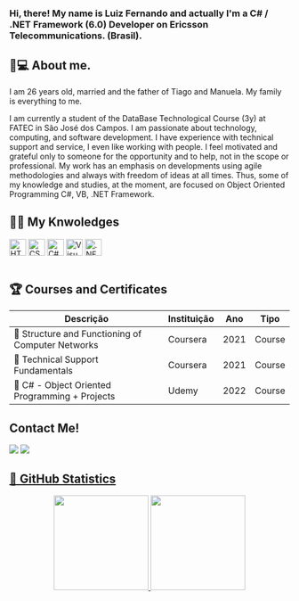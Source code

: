 ### Hi, there! My name is Luiz Fernando and actually I'm a C# / .NET Framework (6.0) Developer on Ericsson Telecommunications. (Brasil). 

## 👦💻 About me.
<div>
  <p> I am 26 years old, married and the father of Tiago and Manuela. My family is everything to me. </p>
  <p>
    I am currently a student of the DataBase Technological Course (3y) at FATEC in São José dos Campos. I am passionate about technology, computing, and software development. I have experience with technical support and service, I even like working with people. I feel motivated and grateful only to someone for the opportunity and to help, not in the scope or professional. My work has an emphasis on developments using agile methodologies and always with freedom of ideas at all times. Thus, some of my knowledge and studies, at the moment, are focused on Object Oriented Programming C#, VB, .NET Framework. 
  </p>
</div>

## 🚀🔥 My Knwoledges
<div style="display: inline-block">
  <img align="center" alt="HTML5" height="30" src="https://cdn.jsdelivr.net/gh/devicons/devicon/icons/html5/html5-original.svg">
  <img align="center" alt="CSS3" height="30" src="https://cdn.jsdelivr.net/gh/devicons/devicon/icons/css3/css3-original.svg">
  <img align="center" alt="C#" height="30" src="https://static.cdnlogo.com/logos/c/27/c.svg" />
  <img align="center" alt="Visual Basic" height="30" src="https://upload.wikimedia.org/wikipedia/commons/thumb/4/40/VB.NET_Logo.svg/1024px-VB.NET_Logo.svg.png" />
  <img align="center" alt=".NET Framework" height="30" src="https://seeklogo.com/images/M/microsoft-net-logo-4D9DA1DB77-seeklogo.com.png" />
</div><br>
</div><br>

## 🏆 Courses and Certificates

Descrição | Instituição | Ano | Tipo
--------- | ----------- | --- | ----
🏅 Structure and Functioning of Computer Networks  | Coursera | 2021 | Course
🏅 Technical Support Fundamentals | Coursera | 2021 | Course
🏅 C# - Object Oriented Programming + Projects | Udemy | 2022 | Course


## Contact Me!
<div>
  <a href="https://api.whatsapp.com/send?phone=5512991103948&text=Olá Luiz!" target="_blank"><img src="https://img.shields.io/badge/WhatsApp-25D366?style=for-the-badge&logo=whatsapp&logoColor=white"></a>
  <a href="https://www.linkedin.com/in/luizhabaeb/" target="_blank"><img src="https://img.shields.io/badge/LinkedIn-0077B5?style=for-the-badge&logo=linkedin&logoColor=white"</a>
</div>

## 🧾 GitHub Statistics
<div align="center">
  <a href="https://github.com/luizhabaeb">
  <img height="170cm" src="https://github-readme-stats.vercel.app/api?username=luizhabaeb&show_icons=true&theme=dark&include_all_commits=true&account_private=true"/>
  <img height="170cm" src="https://github-readme-stats.vercel.app/api/top-langs/?username=luizhabaeb&layout=compact&langs_count=7&theme=dark"/>
</div>
